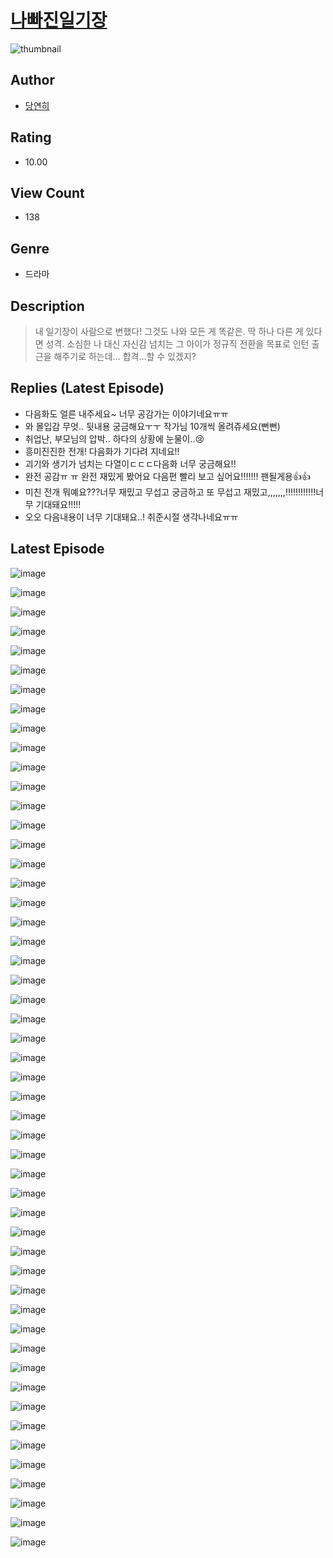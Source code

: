 # [나빠진일기장](https://comic.naver.com/bestChallenge/list?titleId=810457)
![thumbnail](https://image-comic.pstatic.net/user_contents_data/challenge_comic/2023/05/23/352348/upload_4122819389801576761_480x623.jpeg)

## Author
- [당연히](https://comic.naver.com/artistTitle?id=352348)

## Rating
- 10.00

## View Count
- 138

## Genre
- 드라마

## Description
> 내 일기장이 사람으로 변했다! 그것도 나와 모든 게 똑같은. 딱 하나 다른 게 있다면 성격. 소심한 나 대신 자신감 넘치는 그 아이가 정규직 전환을 목표로 인턴 출근을 해주기로 하는데... 합격...할 수 있겠지?

## Replies (Latest Episode)
- 다음화도 얼른 내주세요~ 너무 공감가는 이야기네요ㅠㅠ
- 와 몰입감 무엇.. 뒷내용 궁금해요ㅜㅜ 작가님 10개씩 올려쥬세요(뻔뻔)
- 취업난, 부모님의 압박.. 하다의 상황에 눈물이..😢
- 흥미진진한 전개! 다음화가 기다려 지네요!!
- 괴기와 생기가 넘치는 다열이ㄷㄷㄷ다음화 너무 궁금해요!!
- 완전 공감ㅠ ㅠ 완전 재밌게 봤어요 다음편 빨리 보고 싶어요!!!!!!! 팬될게용👍👍
- 미친 전개 뭐예요???너무 재밌고 무섭고 궁금하고 또 무섭고 재밌고,,,,,,,!!!!!!!!!!!!너무 기대돼요!!!!!
- 오오 다음내용이 너무 기대돼요..! 취준시절 생각나네요ㅠㅠ

## Latest Episode
![image](https://image-comic.pstatic.net/user_contents_data/challenge_comic/2023/05/23/352348/upload_3832621798369210725.jpeg)

![image](https://image-comic.pstatic.net/user_contents_data/challenge_comic/2023/05/23/352348/upload_7004844983432929635.jpeg)

![image](https://image-comic.pstatic.net/user_contents_data/challenge_comic/2023/05/23/352348/upload_3762257448815113266.jpeg)

![image](https://image-comic.pstatic.net/user_contents_data/challenge_comic/2023/05/23/352348/upload_4134925915555193399.jpeg)

![image](https://image-comic.pstatic.net/user_contents_data/challenge_comic/2023/05/23/352348/upload_3544954376552591667.jpeg)

![image](https://image-comic.pstatic.net/user_contents_data/challenge_comic/2023/05/23/352348/upload_7018352281933330785.jpeg)

![image](https://image-comic.pstatic.net/user_contents_data/challenge_comic/2023/05/23/352348/upload_3762538922986463792.jpeg)

![image](https://image-comic.pstatic.net/user_contents_data/challenge_comic/2023/05/23/352348/upload_3905520505933934946.jpeg)

![image](https://image-comic.pstatic.net/user_contents_data/challenge_comic/2023/05/23/352348/upload_7017511139200284513.jpeg)

![image](https://image-comic.pstatic.net/user_contents_data/challenge_comic/2023/05/23/352348/upload_3545848245931958834.jpeg)

![image](https://image-comic.pstatic.net/user_contents_data/challenge_comic/2023/05/23/352348/upload_3991652966287499573.jpeg)

![image](https://image-comic.pstatic.net/user_contents_data/challenge_comic/2023/05/23/352348/upload_7017511155608675127.jpeg)

![image](https://image-comic.pstatic.net/user_contents_data/challenge_comic/2023/05/23/352348/upload_7364619481742587446.jpeg)

![image](https://image-comic.pstatic.net/user_contents_data/challenge_comic/2023/05/23/352348/upload_3847541058814753123.jpeg)

![image](https://image-comic.pstatic.net/user_contents_data/challenge_comic/2023/05/23/352348/upload_3545795490781684784.jpeg)

![image](https://image-comic.pstatic.net/user_contents_data/challenge_comic/2023/05/23/352348/upload_7018352479485310561.jpeg)

![image](https://image-comic.pstatic.net/user_contents_data/challenge_comic/2023/05/23/352348/upload_3991654026426278201.jpeg)

![image](https://image-comic.pstatic.net/user_contents_data/challenge_comic/2023/05/23/352348/upload_7148114420343006818.jpeg)

![image](https://image-comic.pstatic.net/user_contents_data/challenge_comic/2023/05/23/352348/upload_7161680229112754738.jpeg)

![image](https://image-comic.pstatic.net/user_contents_data/challenge_comic/2023/05/23/352348/upload_3618472083360659251.jpeg)

![image](https://image-comic.pstatic.net/user_contents_data/challenge_comic/2023/05/23/352348/upload_7364005753196537397.jpeg)

![image](https://image-comic.pstatic.net/user_contents_data/challenge_comic/2023/05/23/352348/upload_7075261913687733346.jpeg)

![image](https://image-comic.pstatic.net/user_contents_data/challenge_comic/2023/05/23/352348/upload_7220505169893734201.jpeg)

![image](https://image-comic.pstatic.net/user_contents_data/challenge_comic/2023/05/23/352348/upload_3486740733453481573.jpeg)

![image](https://image-comic.pstatic.net/user_contents_data/challenge_comic/2023/05/23/352348/upload_3905526210472534370.jpeg)

![image](https://image-comic.pstatic.net/user_contents_data/challenge_comic/2023/05/23/352348/upload_3904727969295578678.jpeg)

![image](https://image-comic.pstatic.net/user_contents_data/challenge_comic/2023/05/23/352348/upload_7219886157782528050.jpeg)

![image](https://image-comic.pstatic.net/user_contents_data/challenge_comic/2023/05/23/352348/upload_3545515123909407027.jpeg)

![image](https://image-comic.pstatic.net/user_contents_data/challenge_comic/2023/05/23/352348/upload_3630242394709309794.jpeg)

![image](https://image-comic.pstatic.net/user_contents_data/challenge_comic/2023/05/23/352348/upload_3474870591271549233.jpeg)

![image](https://image-comic.pstatic.net/user_contents_data/challenge_comic/2023/05/23/352348/upload_7005126265186640227.jpeg)

![image](https://image-comic.pstatic.net/user_contents_data/challenge_comic/2023/05/23/352348/upload_3774690704075403831.jpeg)

![image](https://image-comic.pstatic.net/user_contents_data/challenge_comic/2023/05/23/352348/upload_3761131535184900662.jpeg)

![image](https://image-comic.pstatic.net/user_contents_data/challenge_comic/2023/05/23/352348/upload_7234244692894298724.jpeg)

![image](https://image-comic.pstatic.net/user_contents_data/challenge_comic/2023/05/23/352348/upload_3631647566311011683.jpeg)

![image](https://image-comic.pstatic.net/user_contents_data/challenge_comic/2023/05/23/352348/upload_3546076952152073268.jpeg)

![image](https://image-comic.pstatic.net/user_contents_data/challenge_comic/2023/05/23/352348/upload_7220176640023869236.jpeg)

![image](https://image-comic.pstatic.net/user_contents_data/challenge_comic/2023/05/23/352348/upload_7149517611857948771.jpeg)

![image](https://image-comic.pstatic.net/user_contents_data/challenge_comic/2023/05/23/352348/upload_3761460280574436144.jpeg)

![image](https://image-comic.pstatic.net/user_contents_data/challenge_comic/2023/05/23/352348/upload_7017280262391543607.jpeg)

![image](https://image-comic.pstatic.net/user_contents_data/challenge_comic/2023/05/23/352348/upload_3689071742090228838.jpeg)

![image](https://image-comic.pstatic.net/user_contents_data/challenge_comic/2023/05/23/352348/upload_3833744366240019558.jpeg)

![image](https://image-comic.pstatic.net/user_contents_data/challenge_comic/2023/05/23/352348/upload_4135542723576082742.jpeg)

![image](https://image-comic.pstatic.net/user_contents_data/challenge_comic/2023/05/23/352348/upload_7219377092334937701.jpeg)

![image](https://image-comic.pstatic.net/user_contents_data/challenge_comic/2023/05/23/352348/upload_7306075964438622564.jpeg)

![image](https://image-comic.pstatic.net/user_contents_data/challenge_comic/2023/05/23/352348/upload_4122535707178132837.jpeg)

![image](https://image-comic.pstatic.net/user_contents_data/challenge_comic/2023/05/23/352348/upload_7234295254088114994.jpeg)

![image](https://image-comic.pstatic.net/user_contents_data/challenge_comic/2023/05/23/352348/upload_3834927658969676131.jpeg)

![image](https://image-comic.pstatic.net/user_contents_data/challenge_comic/2023/05/23/352348/upload_7221859991470235961.jpeg)

![image](https://image-comic.pstatic.net/user_contents_data/challenge_comic/2023/05/23/352348/upload_3702856534233265203.jpeg)

![image](https://image-comic.pstatic.net/user_contents_data/challenge_comic/2023/05/23/352348/upload_3906933365440395057.jpeg)
